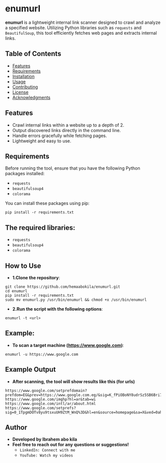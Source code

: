# enumurl

**enumurl** is a lightweight internal link scanner designed to crawl and analyze a specified website. Utilizing Python libraries such as `requests` and `BeautifulSoup`, this tool efficiently fetches web pages and extracts internal links.

## Table of Contents

- [Features](#features)
- [Requirements](#requirements)
- [Installation](#installation)
- [Usage](#usage)
- [Contributing](#contributing)
- [License](#license)
- [Acknowledgments](#acknowledgments)

## Features

- Crawl internal links within a website up to a depth of 2.
- Output discovered links directly in the command line.
- Handle errors gracefully while fetching pages.
- Lightweight and easy to use.

## Requirements

Before running the tool, ensure that you have the following Python packages installed:

- `requests`
- `beautifulsoup4`
- `colorama`

You can install these packages using pip:

```
pip install -r requirements.txt
```
## The required libraries:

- `requests`
- `beautifulsoup4`
- `colorama`
## How to Use
- **1.Clone the repository**:
```
git clone https://github.com/hemaabokila/enumurl.git
cd enumurl
pip install -r requirements.txt
sudo mv enumurl.py /usr/bin/enumurl && chmod +x /usr/bin/enumurl
```
- **2.Run the script with the following options**:
```
enumurl -t <url>

```


## Example:
- **To scan a target machine (https://www.google.com)**:
```
enumurl -u https://www.google.com
```

## Example Output
- **After scanning, the tool will show results like this (for urls)**
```
https://www.google.com/setprefdomain?prefdom=EG&prev=https://www.google.com.eg/&sig=K_fPiOBoNY8udrSz5SB6Bri7MLVKQ%3D
https://www.google.com/imghp?hl=ar&tab=wi
https://www.google.com/intl/ar/about.html
https://www.google.com/setprefs?sig=0_1TpgmDOTv8yu9tsxuUH9ZtM_WnQ%3D&hl=en&source=homepage&sa=X&ved=0ahUKEwjOj9Sgr96IAxWCV0EAHQCwOEwQ2ZgBCAY
```

## Author
- **Developed by Ibrahem abo kila**
- **Feel free to reach out for any questions or suggestions!**
  - `LinkedIn: Connect with me`
  - `YouTube: Watch my videos`





